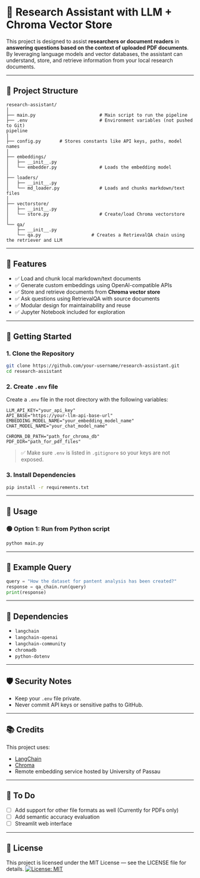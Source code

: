 
# 🧠 Research Assistant with LLM + Chroma Vector Store

This project is designed to assist **researchers or document readers** in **answering questions based on the context of uploaded PDF documents**. By leveraging language models and vector databases, the assistant can understand, store, and retrieve information from your local research documents.

---

## 📂 Project Structure

```
research-assistant/
│
├── main.py                        # Main script to run the pipeline
├── .env                           # Environment variables (not pushed to Git)
pipeline
│
├── config.py       # Stores constants like API keys, paths, model names
│
├── embeddings/
│   ├── __init__.py
│   └── embedder.py                # Loads the embedding model
│
├── loaders/
│   ├── __init__.py
│   └── md_loader.py               # Loads and chunks markdown/text files
│
├── vectorstore/
│   ├── __init__.py
│   └── store.py                   # Create/load Chroma vectorstore
│
└── qa/
    ├── __init__.py
    └── qa.py                   # Creates a RetrievalQA chain using the retriever and LLM
```

---

## 🚀 Features

- ✅ Load and chunk local markdown/text documents
- ✅ Generate custom embeddings using OpenAI-compatible APIs
- ✅ Store and retrieve documents from **Chroma vector store**
- ✅ Ask questions using RetrievalQA with source documents
- ✅ Modular design for maintainability and reuse
- ✅ Jupyter Notebook included for exploration

---

## 🧪 Getting Started

### 1. Clone the Repository

```bash
git clone https://github.com/your-username/research-assistant.git
cd research-assistant
```

### 2. Create `.env` file

Create a `.env` file in the root directory with the following variables:

```
LLM_API_KEY="your_api_key"
API_BASE="https://your-llm-api-base-url"
EMBEDDING_MODEL_NAME="your_embedding_model_name"
CHAT_MODEL_NAME="your_chat_model_name"

CHROMA_DB_PATH="path_for_chroma_db"
PDF_DIR="path_for_pdf_files"
```

> ✅ Make sure `.env` is listed in `.gitignore` so your keys are not exposed.

### 3. Install Dependencies

```bash
pip install -r requirements.txt
```

---

## 🧠 Usage

### 🟢 Option 1: Run from Python script

```bash
python main.py
```


---

## 🔎 Example Query

```python
query = "How the dataset for pantent analysis has been created?"
response = qa_chain.run(query)
print(response)
```

---

## 📘 Dependencies

- `langchain`
- `langchain-openai`
- `langchain-community`
- `chromadb`
- `python-dotenv`

---

## 🛡️ Security Notes

- Keep your `.env` file private.
- Never commit API keys or sensitive paths to GitHub.

---

## 📚 Credits

This project uses:
- [LangChain](https://www.langchain.com/)
- [Chroma](https://www.trychroma.com/)
- Remote embedding service hosted by University of Passau

---

## 📌 To Do

- [ ] Add support for other file formats as well (Currently for PDFs only)
- [ ] Add semantic accuracy evaluation
- [ ] Streamlit web interface

---

## 📄 License

This project is licensed under the MIT License — see the LICENSE file for details.
[![License: MIT](https://img.shields.io/badge/License-MIT-yellow.svg)](https://opensource.org/licenses/MIT)
